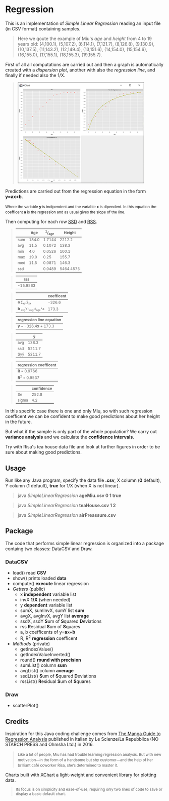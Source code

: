# Regression

This is an implementation of *Simple Linear Regression* reading an input file (in CSV format) containing samples. 

>Here we qoute the example of Miu's *age* and *height* from 4 to 19 years old: (4,100.1), (5,107.2), (6,114.1), (7,121.7), (8,126.8), (9,130.9), (10,137.5), (11,143.2), (12,149.4), (13,151.6), (14,154.0), (15,154.6), (16,155.0), (17,155.1), (18,155.3), (19,155.7).

First of all all computations are carried out and then a graph is automatically created with a *dispersion plot*, another with also the *regression line*, and finally if needed also the 1/X.  

><img src="img/chart_Miu.PNG" width="400" />

Predictions are carried out from the regression equation in the form **y=ax+b**. 

<small>Where the variable **y** is indipendent and the variable  **x** is dipendent. In this equation the coefficent **a** is the regression and as usual gives the slope of the line.</small>

Then computing for each row [SSD](https://www.investopedia.com/terms/s/sum-of-squares.asp) and [RSS](https://en.wikipedia.org/wiki/Residual_sum_of_squares).

<small>

>| | Age | <sup>1</sup>/<sub>age</sub> | Height |
>| --- | --- | --- | --- |
>| sum | 184.0 | 1.7144 | 2212.2 |
>| avg | 11.5 | 0.1072 | 138.3 |
>| min | 4.0 | 0.0526 | 100.1 |
>| max | 19.0 | 0.25 | 155.7 |
>| med | 11.5 | 0.0871 | 146.3 |
>| ssd | | 0.0489 | 5464.4575 |


>| rss |
>| --- |
>| -15.9563| |

>| | coefficent |
>| --- | --- |
>| **a** <small>&sum;<sub>xy</sub> &sum;<sub>xx</sub></small> | -326.6 |
>| **b** <small><sub>avg</sub>Y-<sub>avg<sup>1</sup></sub>/<sub>age</sub>*a</small> |  173.3 | 

>| regression line equation |
>| --- |
>| **y** = -326.4**x** + 173.3 |

>| | ŷ |
>| --- | --- |
>| avg | 138.3 |
>| ssd | 5211.7 |
>| Syŷ | 5211.7 |

>| regression coefficent |
>| --- |
>| **R** = 0.9766 |
>| **R**<sup>2</sup> = 0.9537 |

>| | confidence |
>| --- | --- |
>| Se | 252.8 |
>| sigma | 4.2 |

</small>

In this specific case there is one and only Miu, so with such regression coefficent we can be confident to make good predictions about her height in the future. 

But what if the sample is only part of the whole population? We carry out **variance analysis** and we calculate the **confidence intervals**.

Try with Risa's tea house data file and look at further figures in order to be sure about making good predictions. 


## Usage
Run like any Java program, specify the data file **.csv**, X column (**0** default), Y column (**1** default), **true** for 1/X (when X is not linear).
> java *SimpleLinearRegression* **ageMiu.csv 0 1 true**

> java *SimpleLinearRegression* **teaHouse.csv 1 2**

> java *SimpleLinearRegression* **airPreassure.csv**

## Package
The code that performs simple linear regression is organized into a package containg two classes: DataCSV and Draw.

### DataCSV
- load()    read **CSV**
- show()    prints loaded **data**
- compute() **execute** linear regression
- *Getters* (public)
    - x **independent** variable list
    - invX  **1/X** (when needed)
    - y **dependent** variable list
    - sumX, sumInvX, sumY   list **sum**
    - avgX, avgInvX, avgY   list **average**
    - ssdX, ssdY    **S**um of **S**quared  **D**eviations
    - rss  **R**esidual **S**um of **S**quares
    - a, b  coefficents of y=**a**x+**b**
    - R, R<sup>2</sup>  **regression** coefficent
- *Methods* (private)
    - getIndexValue()
    - getIndexValueInverted()
    - round()   **round with precision**
    - sumList() column **sum**
    - avgList() column **average**
    - ssdList()  **S**um of **S**quared  **D**eviations
    - rssList()  **R**esidual **S**um of **S**quares

### Draw
- scatterPlot()

## Credits
Inspiration for this Java coding challenge comes from [The Manga Guide to Regression Analysis](https://nostarch.com/regression) published in Italian by Le Scienze/La Repubblica (NO STARCH PRESS and Ohmsha Ltd.) in 2016.<small>
>Like a lot of people, Miu has had trouble learning regression analysis. But with new motivation—in the form of a handsome but shy customer—and the help of her brilliant café coworker Risa, she’s determined to master it.</small>

Charts built with [XChart](https://knowm.org/open-source/xchart/) a light-weight and convenient library for plotting data.<small> 
>Its focus is on simplicity and ease-of-use, requiring only two lines of code to save or display a basic default chart.
</small>
